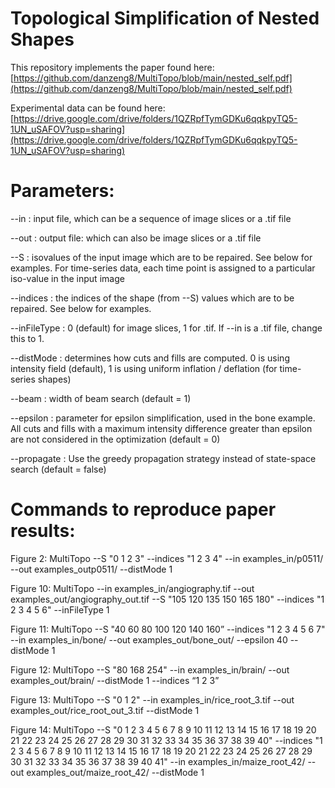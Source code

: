 # Topological Simplification of Nested Shapes

This repository implements the paper found here: [https://github.com/danzeng8/MultiTopo/blob/main/nested_self.pdf](https://github.com/danzeng8/MultiTopo/blob/main/nested_self.pdf)

Experimental data can be found here: [https://drive.google.com/drive/folders/1QZRpfTymGDKu6qqkpyTQ5-1UN_uSAFOV?usp=sharing](https://drive.google.com/drive/folders/1QZRpfTymGDKu6qqkpyTQ5-1UN_uSAFOV?usp=sharing)

# Parameters:

--in : input file, which can be a sequence of image slices or a .tif file

--out : output file: which can also be image slices or a .tif file

--S : isovalues of the input image which are to be repaired. See below for examples. For time-series data, each time point is assigned to a particular iso-value in the input image

--indices : the indices of the shape (from --S) values which are to be repaired. See below for examples.

--inFileType : 0 (default) for image slices, 1 for .tif. If --in is a .tif file, change this to 1.

--distMode : determines how cuts and fills are computed. 0 is using intensity field (default), 1 is using uniform inflation / deflation (for time-series shapes)

--beam : width of beam search (default = 1)

--epsilon : parameter for epsilon simplification, used in the bone example. All cuts and fills with a maximum intensity difference greater than epsilon are not considered in the optimization (default = 0)

--propagate : Use the greedy propagation strategy instead of state-space search (default = false)

# Commands to reproduce paper results:

Figure 2: MultiTopo --S "0 1 2 3" --indices "1 2 3 4" --in examples_in/p0511/ --out examples_outp0511/ --distMode 1 

Figure 10: MultiTopo --in examples_in/angiography.tif --out examples_out/angiography_out.tif  --S "105 120 135 150 165 180" --indices "1 2 3 4 5 6" --inFileType 1

Figure 11: MultiTopo --S "40 60 80 100 120 140 160”  --indices "1 2 3 4 5 6 7" --in examples_in/bone/ --out examples_out/bone_out/ --epsilon 40 --distMode 1

Figure 12: MultiTopo --S "80 168 254" --in examples_in/brain/ --out examples_out/brain/ --distMode 1 --indices “1 2 3”

Figure 13: MultiTopo --S "0 1 2" --in examples_in/rice_root_3.tif --out examples_out/rice_root_out_3.tif --distMode 1

Figure 14: MultiTopo --S "0 1 2 3 4 5 6 7 8 9 10 11 12 13 14 15 16 17 18 19 20 21 22 23 24 25 26 27 28 29 30 31 32 33 34 35 36 37 38 39 40" --indices "1 2 3 4 5 6 7 8 9 10 11 12 13 14 15 16 17 18 19 20 21 22 23 24 25 26 27 28 29 30 31 32 33 34 35 36 37 38 39 40 41" --in examples_in/maize_root_42/  --out examples_out/maize_root_42/ --distMode 1

